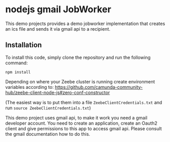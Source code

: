# nodejs gmail JobWorker

This demo projects provides a demo jobworker implementation that creates an ics file and sends it via gmail api to a recipient.

## Installation

To install this code, simply clone the repository and run the following command:

```npm install```


Depending on where your Zeebe cluster is running create environment variables according to:
https://github.com/camunda-community-hub/zeebe-client-node-js#zero-conf-constructor

(The easiest way is to put them into a file ```ZeebeClientCredentials.txt``` and run ```source ZeebeClientCredentials.txt```)

This demo project uses gmail api, to make it work you need a gmail developer account. You need to create an application, create an Oauth2 client and give permissions to this app to access gmail api. Please consult the gmail documentation how to do this.




